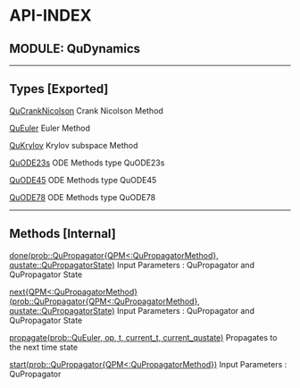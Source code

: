 # API-INDEX


## MODULE: QuDynamics

---

## Types [Exported]

[QuCrankNicolson](QuDynamics.md#type__qucranknicolson.1)  Crank Nicolson Method

[QuEuler](QuDynamics.md#type__queuler.1)  Euler Method

[QuKrylov](QuDynamics.md#type__qukrylov.1)  Krylov subspace Method

[QuODE23s](QuDynamics.md#type__quode23s.1)  ODE Methods type QuODE23s

[QuODE45](QuDynamics.md#type__quode45.1)  ODE Methods type QuODE45

[QuODE78](QuDynamics.md#type__quode78.1)  ODE Methods type QuODE78

---

## Methods [Internal]

[done(prob::QuPropagator{QPM<:QuPropagatorMethod}, qustate::QuPropagatorState)](QuDynamics.md#method__done.1)  Input Parameters : QuPropagator and QuPropagator State

[next{QPM<:QuPropagatorMethod}(prob::QuPropagator{QPM<:QuPropagatorMethod}, qustate::QuPropagatorState)](QuDynamics.md#method__next.1)  Input Parameters : QuPropagator and QuPropagator State

[propagate(prob::QuEuler, op, t, current_t, current_qustate)](QuDynamics.md#method__propagate.1)  Propagates to the next time state

[start(prob::QuPropagator{QPM<:QuPropagatorMethod})](QuDynamics.md#method__start.1)  Input Parameters : QuPropagator

